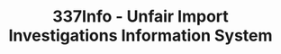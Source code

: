 ---
layout: default
bigquery: https://console.cloud.google.com/bigquery?p=patents-public-data&d=usitc_investigations&page=dataset&project=sheets-management-319211
citation: US International Trade Commission 337Info Unfair Import Investigations Information
  System
contributors: US International Trade Comission
cost: None
description: US International Trade Commission 337Info Unfair Import Investigations
  Information System contains data on investigations done under Section 337. Section
  337 declares the infringement of certain statutory intellectual property rights
  and other forms of unfair competition in import trade to be unlawful practices.
  Most Section 337 investigations involve allegations of patent or registered trademark
  infringement.
documentation: FAQ and tutorial available on the site
last_edit: 04/05/2022, 18:02:42
location: https://pubapps2.usitc.gov/337external/
maintained_by: US International Trade Comission
schema_fields:
- currentActiveALJ
- markmanHearing
- lastUpdated
- invUnfairAct
- title
- teoIdIssueDate
- patentNumber
- dateCreated
- finalDetViolation
- scheduledEndDateEvidHear
- publication_number
- copyrightNumbers
- ouiiParticipation
- cafcAppeals
- respondent
- scheduledStartDateEvidHear
- endDateMarkmanHearing
- dateComplaintFiled
- patentNumbers
- investigationType
- finalDetNoViolation
- htsNumbers
- docketNo
- actualEndDateEvidHear
- reportingRequirements
- actualStartDateEvidHear
- trademarkNumbers
- dateOfPublicationFrNotice
- ouiiAttorney
- teoReliefGranted
- startDateMarkmanHearing
- issueDateOtherNonFinal
- investigationTermDate
- complainant
- aljAssigned
- teoProceedingInvolved
- targetDate
- gcAttorney
- finalIdOnViolationDue
- internalRemand
- currentStatus
- investigationNo
- id
- finalIdOnViolationIssue
- teoIdDueDate
shortname: unfair_import_investigations
tags:
- import
- legal
- trade
timeframe: 2008-2021 (prior to 2008 downloadable as a JSON file)
title: 337Info - Unfair Import Investigations Information System
uuid: 2721f5ec-e599-4890-9265-9706719fc71e
---
